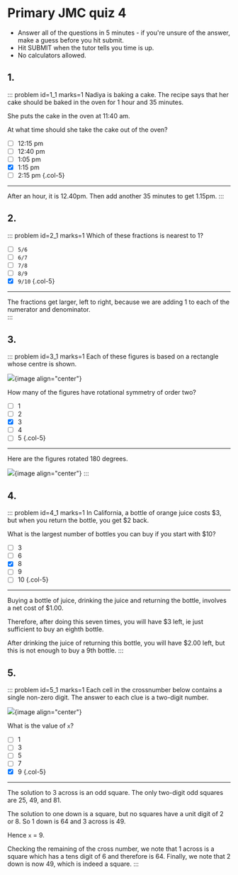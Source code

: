 # Primary JMC quiz 4

* Answer all of the questions in 5 minutes - if you're unsure of the answer, make a guess before you hit submit. 
* Hit SUBMIT when the tutor tells you time is up.
* No calculators allowed.


## 1.	
::: problem id=1_1 marks=1
Nadiya is baking a cake.  The recipe says that her cake should be baked in the oven for 1 hour and 35 minutes.  

She puts the cake in the oven at 11:40 am.  

At what time should she take the cake out of the oven? 

* [ ] 12:15 pm
* [ ] 12:40 pm
* [ ] 1:05 pm
* [x] 1:15 pm
* [ ] 2:15 pm
{.col-5}

---

After an hour, it is 12.40pm. Then add another 35 minutes to get 1.15pm.
:::


## 2.
::: problem id=2_1 marks=1
Which of these fractions is nearest to 1?

* [ ] `5/6`
* [ ] `6/7`
* [ ] `7/8`
* [ ] `8/9`
* [x] `9/10`
{.col-5}

---

The fractions get larger, left to right, because we are adding 1 to each of the numerator and denominator.  
:::


## 3.
::: problem id=3_1 marks=1
Each of these figures is based on a rectangle whose centre is shown.  

![](/resources/primary-jmc-4/3-rectangles.png){image align="center"} 

How many of the figures have rotational symmetry of order two?

* [ ] 1
* [ ] 2
* [x] 3
* [ ] 4
* [ ] 5
{.col-5}

---

Here are the figures rotated 180 degrees.

![](/resources/primary-jmc-4/3-rectangles-answer.png){image align="center"} 
:::


## 4.
::: problem id=4_1 marks=1
In California, a bottle of orange juice costs $3, but when you return the bottle, you get $2 back.  

What is the largest number of bottles you can buy if you start with $10?  

* [ ] 3
* [ ] 6
* [x] 8
* [ ] 9
* [ ] 10
{.col-5}

---

Buying a bottle of juice, drinking the juice and returning the bottle, involves a net cost of $1.00.  

Therefore, after doing this seven times, you will have $3 left, ie just sufficient to buy an eighth bottle.  

After drinking the juice of returning this bottle, you will have $2.00 left, but this is not enough to buy a 9th bottle.
:::


## 5.
::: problem id=5_1 marks=1
Each cell in the crossnumber below contains a single non-zero digit. The answer to each clue is a two-digit number.  

![](/resources/primary-jmc-4/5-crossnumber.png){image align="center"} 

What is the value of `x`?

* [ ] 1
* [ ] 3
* [ ] 5
* [ ] 7
* [x] 9
{.col-5}

---

The solution to 3 across is an odd square.  The only two-digit odd squares are 25, 49, and 81.  

The solution to one down is a square, but no squares have a unit digit of 2 or 8. So 1 down is 64 and 3 across is 49.  

Hence `x` = 9.  

Checking the remaining of the cross number, we note that 1 across is a square which has a tens digit of 6 and therefore is 64.  Finally, we note that 2 down is now 49, which is indeed a square.
:::
